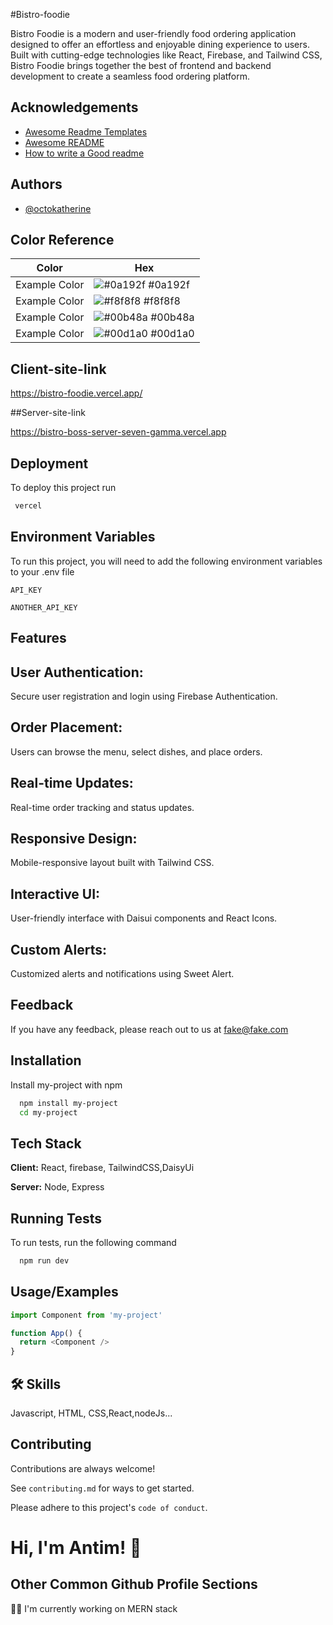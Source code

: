 
#Bistro-foodie

Bistro Foodie is a modern and user-friendly food ordering application designed to offer an effortless and enjoyable dining experience to users. Built with cutting-edge technologies like React, Firebase, and Tailwind CSS, Bistro Foodie brings together the best of frontend and backend development to create a seamless food ordering platform.








## Acknowledgements

 - [Awesome Readme Templates](https://awesomeopensource.com/project/elangosundar/awesome-README-templates)
 - [Awesome README](https://github.com/matiassingers/awesome-readme)
 - [How to write a Good readme](https://bulldogjob.com/news/449-how-to-write-a-good-readme-for-your-github-project)


## Authors

- [@octokatherine](https://www.github.com/antim001)

## Color Reference

| Color             | Hex                                                                |
| ----------------- | ------------------------------------------------------------------ |
| Example Color | ![#0a192f](https://via.placeholder.com/10/0a192f?text=+) #0a192f |
| Example Color | ![#f8f8f8](https://via.placeholder.com/10/f8f8f8?text=+) #f8f8f8 |
| Example Color | ![#00b48a](https://via.placeholder.com/10/00b48a?text=+) #00b48a |
| Example Color | ![#00d1a0](https://via.placeholder.com/10/00b48a?text=+) #00d1a0 |


## Client-site-link

https://bistro-foodie.vercel.app/


##Server-site-link

https://bistro-boss-server-seven-gamma.vercel.app
## Deployment

To deploy this project run

```bash
 vercel
```


## Environment Variables

To run this project, you will need to add the following environment variables to your .env file

`API_KEY`

`ANOTHER_API_KEY`


## Features

## User Authentication: 
Secure user registration and login using Firebase Authentication.

## Order Placement:
 Users can browse the menu, select dishes, and place orders.
## Real-time Updates: 
Real-time order tracking and status updates.
## Responsive Design:
 Mobile-responsive layout built with Tailwind CSS.

## Interactive UI:
 User-friendly interface with Daisui components and React Icons.
## Custom Alerts: 
Customized alerts and notifications using Sweet Alert.
## Feedback

If you have any feedback, please reach out to us at fake@fake.com





## Installation

Install my-project with npm

```bash
  npm install my-project
  cd my-project
```
    
## Tech Stack

**Client:** React, firebase, TailwindCSS,DaisyUi

**Server:** Node, Express


## Running Tests

To run tests, run the following command

```bash
  npm run dev
```


## Usage/Examples

```javascript
import Component from 'my-project'

function App() {
  return <Component />
}
```






## 🛠 Skills
Javascript, HTML, CSS,React,nodeJs...





## Contributing

Contributions are always welcome!

See `contributing.md` for ways to get started.

Please adhere to this project's `code of conduct`.


# Hi, I'm Antim! 👋


## Other Common Github Profile Sections
👩‍💻 I'm currently working on MERN stack




